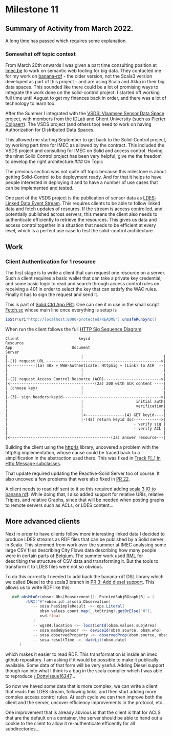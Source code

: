 # Milestone 11

## Summary of Activity from March 2022.

A long time has passed which requires some explanation.

### Somewhat off topic context

From March 20th onwards I was given a part time consulting position at
[Imec.be](https://imec.be/) to work on semantic web tooling for big data. 
They contacted me for my work on [banana-rdf](https://github.com/banana-rdf/) - the older version, not the Scala3 version developed as part of this project - 
and are using Scala and Akka in their big data spaces. This sounded like
there could be a lot of promising ways to integrate the work done on
the solid-control project. I started off working full time until August to get my
finances back in order, and there was a lot of technology to learn too.

After the Summer I integrated with the [VSDS: Vlaamsee Sensor Data Space](https://vlaamseoverheid.atlassian.net/wiki/spaces/VSDSSTART/pages/6066769746/Wat+is+de+VSDS) project, with members from the [IDLab](https://idlab.technology/) and Ghent University (such as 
[Pierter Colpaert](https://biblio.ugent.be/person/802001070975)). 
The VSDS project (and others too) need to work on having Authorization for Distributed Data Spaces. 

This allowed me starting September to get back to the Solid-Control project, by working part time for IMEC as allowed by the contract. This included the VSDS project and consulting for IMEC on Solid and access control. Having the nlnet Solid Control project has been very helpful, 
give me the freedom to develop the right architecture.### On Topic

The previous section was not quite off topic because
this milestone is about getting Solid-Control to be deployment ready.
And for that it helps to have people interested in deploying it and to have a number of use cases that can be implemented and tested.

One part of the VSDS project is the publication of sensor data as 
[LDES: Linked Data Event Stream](https://semiceu.github.io/LinkedDataEventStreams/).
This requires clients to be able to follow linked data and fetch updates of 
resoures. If the stream is access controlled, and potentially published across servers,
this means the client also needs to authenticate efficiently to retrieve the
resources. This gives us data and access control together in a situation
that needs to be efficient at every level, which is a perfect use case to test the solid-control architecture.

## Work

### Client Authentication for 1 resource

The first stage is to write a client that can request one resource on a server.
Such a client requires a basic wallet that can take a private key credential, and some basic logic to read and search through access control rules on receiving a 401 in order to select the key that can satisfy the WAC rules. Finally it has to sign the request and send it.

This is part of [Solid Ctrl App PR1](https://github.com/bblfish/SolidCtrlApp/pull/1).
One can see it in use in the small script [Fetch.sc](https://github.com/bblfish/SolidCtrlApp/blob/992a6feb1c4cc1d01880371dc95cb87fcc252d4a/scripts/jvm/src/main/scala/scripts/Fetch.sc) 
whose main line once everything is setup is 

```scala
ioStr(uri"http://localhost:8080/protected/README").unsafeRunSync()
```

When run the client follows the full [HTTP Sig Sequence Diagram](https://github.com/bblfish/authentication-panel/blob/sigUpdate/proposals/HttpSignature.md#the-sequence-diagram):


```text
Client                          keyid                            Resource
App                          Document                            Server
|                                |                                   |
|-(1) request URL -------------------------------------------------->|
|<-----------(1a) 40x + WWW-Authenticate: HttpSig + (Link) to ACR  --|
|                                |                                   |
|                                |                                   |
|-(2) request Access Control Resource (ACR)------------------------->|
|<-------------------------------------(2a) 200 with ACR content ----|
| (choose key)                   |                                   |
|                                |                                   |
|-(3)- sign headers+keyid------------------------------------------->|
|                                |                       initial auth|
|                                |                       verification|
|                                |                                   |
|                                |<-----------------(4) GET keyid----|
|                                |-(4a) return keyid doc------------>|
|                                                       - verify sig |
|                                                       - verify ACL |
|                                                                    |
|<--------------------------------------------(3a) answer resource---|
```

Building the client using the [http4s](https://http4s.org) library, uncovered a problem with the httpSig implementation, whose cause could be traced back to a simplification in the abstraction used there. This was fixed in [Track F[_] in Http.Message subclasses](https://github.com/bblfish/httpSig/pull/11). 

That update required updating the Reactive-Solid Server too of course. It also uncoved a few problems that were also fixed in [PR 22](https://github.com/co-operating-systems/Reactive-SoLiD/pull/22/commits).

A client needs to read rdf sent to it so this required adding [scala 3 IO to banana rdf](https://github.com/banana-rdf/banana-rdf/pull/379). While doing that, I also added  support for relative URIs, relative 
Triples, and relative Graphs, since that will be needed when posting graphs  to remote servers such as ACLs, or LDES content... 

## More advanced clients

Next in order to have clients follow more interesting linked data I decided to produce LDES streams as RDF files that can be published by a Solid server in Scala. This stemmed from work over the summer at IMEC analysing some large CSV files describing  City Flows data describing how many people were in certain parts of Belgium.  The summer work used [RML](https://rml.io) for describing the structure of CSV data and transforming it. But the tools to transform it to LDES files were not so obvious.

To do this correctly I needed to add back the banana-rdf DSL library which we called Diesel to the scala3 branch in [PR 3: Add diesel support](https://github.com/bblfish/banana-rdf/pull/3). This allows us to write RDF like this:

```scala
   def obsMtoGr(obsm: Obs[Measurement]): PointedSubjRGraph[R] = (  
         rURI("#"+obsm.id).a(sosa.Observation) 
            -- sosa.hasSimpleResult ->- ops.Literal(
               obsm.values.count.map(_.toString).getOrElse("0"), 
               xsd.float
            )
            -- wgs84.location ->- locationId(obsm.values.subjArea) 
            -- sosa.madeBySensor ->- deviceId(obsm.source, obsm.who) 
            -- sosa.observedProperty ->- observedProp(obsm.source, obsm.values.modality)
            -- sosa.resultTime ->- dateLit(obsm.date)
      )
```

which makes it easier to read RDF. This transformation is inside an imec github repository. I am asking if it would be possible to make it publically available. Some data of that form will be very yseful. Adding Diesel support though ran into what I think is a bug in the scala compiler which I was able to reproduce [/
DottyIssue16247](https://github.com/bblfish/DottyIssue16247)...

So now we haved some data that is more complex, we can write a client that reads this LDES stream, following links,  and then start adding more complex access control rules. At each cycle we can then improve both the client and the server, uncover efficiency improvements in the protocol, etc..

One improvement that is already abvious is that the client is that for ACLS that are the default on a container, the server should be able to hand out a cookie to the client to allow it re-authenticate efficently for all subdirectories...

